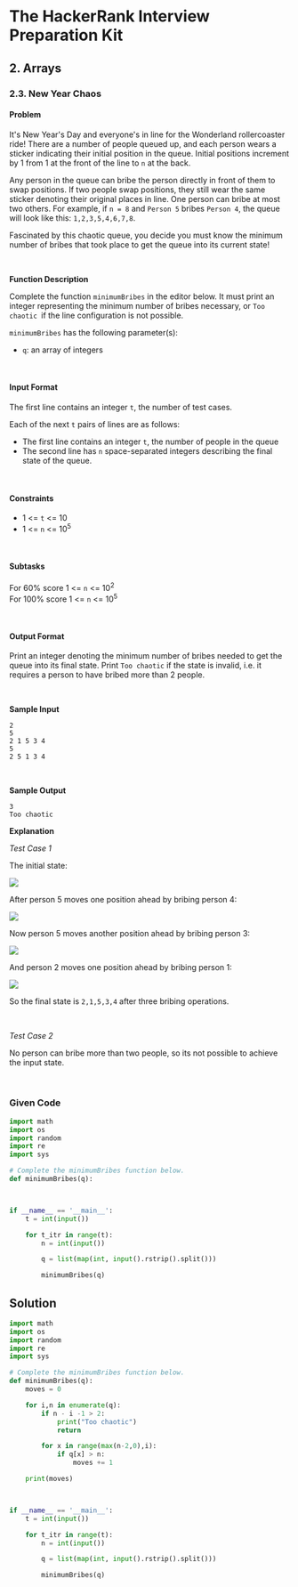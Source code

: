 # The HackerRank Interview Preparation Kit
## 2. Arrays

### 2.3. New Year Chaos

#### Problem

It's New Year's Day and everyone's in line for the Wonderland rollercoaster ride! There are a number of people queued up, and each person wears a sticker indicating their initial position in the queue. Initial positions increment by 1 from 1 at the front of the line to `n` at the back.

Any person in the queue can bribe the person directly in front of them to swap positions. If two people swap positions, they still wear the same sticker denoting their original places in line. One person can bribe at most two others. For example, if `n = 8` and `Person 5` bribes `Person 4`, the queue will look like this: `1,2,3,5,4,6,7,8`.

Fascinated by this chaotic queue, you decide you must know the minimum number of bribes that took place to get the queue into its current state!

<br>

**Function Description**

Complete the function `minimumBribes` in the editor below. It must print an integer representing the minimum number of bribes necessary, or `Too chaotic `if the line configuration is not possible.

`minimumBribes` has the following parameter(s):

* `q`: an array of integers

<br>

#### Input Format

The first line contains an integer `t`, the number of test cases.

Each of the next `t` pairs of lines are as follows:
- The first line contains an integer `t`, the number of people in the queue
- The second line has `n` space-separated integers describing the final state of the queue.

<br>

#### Constraints

* 1 <= `t` <= 10
* 1 <= `n` <= 10<sup>5</sup>


<br>

#### Subtasks

For 60% score 1 <= `n` <= 10<sup>2</sup> <br>
For 100% score 1 <= `n` <= 10<sup>5</sup>

<br>

#### Output Format

Print an integer denoting the minimum number of bribes needed to get the queue into its final state. Print `Too chaotic` if the state is invalid, i.e. it requires a person to have bribed more than 2 people.

<br>

**Sample Input**

```
2
5
2 1 5 3 4
5
2 5 1 3 4
```

<br>

**Sample Output**

```
3
Too chaotic
```


**Explanation**

*Test Case 1*

The initial state:

![](https://s3.amazonaws.com/hr-challenge-images/494/1451665589-31d436ba19-pic11.png)


After person 5 moves one position ahead by bribing person 4:

![](https://s3.amazonaws.com/hr-challenge-images/494/1451665679-6504422ed9-pic2.png)

Now person 5 moves another position ahead by bribing person 3:

![](https://s3.amazonaws.com/hr-challenge-images/494/1451665818-27bd62bb0d-pic3.png)

And person 2 moves one position ahead by bribing person 1:

![](https://s3.amazonaws.com/hr-challenge-images/494/1451666025-02a2395a00-pic5.png)


So the final state is `2,1,5,3,4` after three bribing operations.

<br>

*Test Case 2*

No person can bribe more than two people, so its not possible to achieve the input state.

<br>



### Given Code

```python
import math
import os
import random
import re
import sys

# Complete the minimumBribes function below.
def minimumBribes(q):



if __name__ == '__main__':
    t = int(input())

    for t_itr in range(t):
        n = int(input())

        q = list(map(int, input().rstrip().split()))

        minimumBribes(q)
```


## Solution

```python
import math
import os
import random
import re
import sys

# Complete the minimumBribes function below.
def minimumBribes(q):
    moves = 0

    for i,n in enumerate(q):
        if n - i -1 > 2:
            print("Too chaotic")
            return

        for x in range(max(n-2,0),i):
            if q[x] > n:
                moves += 1

    print(moves)



if __name__ == '__main__':
    t = int(input())

    for t_itr in range(t):
        n = int(input())

        q = list(map(int, input().rstrip().split()))

        minimumBribes(q)
```
